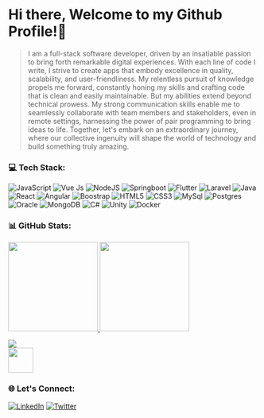 # Hi there, Welcome to my Github Profile!👋
> I am a full-stack software developer, driven by an insatiable passion to bring forth remarkable digital experiences. With each line of code I write, I strive to create apps that embody excellence in quality, scalability, and user-friendliness. My relentless pursuit of knowledge propels me forward, constantly honing my skills and crafting code that is clean and easily maintainable. But my abilities extend beyond technical prowess. My strong communication skills enable me to seamlessly collaborate with team members and stakeholders, even in remote settings, harnessing the power of pair programming to bring ideas to life. Together, let's embark on an extraordinary journey, where our collective ingenuity will shape the world of technology and build something truly amazing.


### 💻 Tech Stack:
![JavaScript](https://img.shields.io/badge/javascript-%23323330.svg?style=flat&logo=javascript&logoColor=%23F7DF1E) ![Vue Js](https://img.shields.io/badge/vue.js-6DA55F?style=flat&logo=vue.js&logoColor=white) ![NodeJS](https://img.shields.io/badge/node.js-6DA55F?style=flat&logo=node.js&logoColor=white) ![Springboot](https://img.shields.io/badge/springboot-6DA55F?style=flat&logo=springboot&logoColor=white) ![Flutter](https://img.shields.io/badge/flutter-%231572B6.svg?style=flat&logo=flutter&logoColor=white) ![Laravel](https://img.shields.io/badge/laravel-%23DD0031.svg?style=flat&logo=laravel&logoColor=white) ![Java](https://img.shields.io/badge/java-%231572B6.svg?style=flat&logo=java&logoColor=%2361DAFB) ![React](https://img.shields.io/badge/react-%2320232a.svg?style=flat&logo=react&logoColor=%2361DAFB) ![Angular](https://img.shields.io/badge/angular-%23DD0031.svg?style=flat&logo=angular&logoColor=white) ![Boostrap](https://img.shields.io/badge/boostrap-%231572B6.svg?style=flat&logo=bootstrap&logoColor=white) ![HTML5](https://img.shields.io/badge/html5-%23E34F26.svg?style=flat&logo=html5&logoColor=white) ![CSS3](https://img.shields.io/badge/css3-%231572B6.svg?style=flat&logo=css3&logoColor=white) ![MySql](https://img.shields.io/badge/mysql-%23316192.svg?style=flat&logo=mysql&logoColor=white) ![Postgres](https://img.shields.io/badge/postgres-%23316192.svg?style=flat&logo=postgresql&logoColor=white) ![Oracle](https://img.shields.io/badge/oracle-%23DD0031.svg?style=flat&logo=oracle&logoColor=white) ![MongoDB](https://img.shields.io/badge/MongoDB-%234ea94b.svg?style=flat&logo=mongodb&logoColor=white) ![C#](https://img.shields.io/badge/CSharp-%231572B6.svg?style=flat&logo=csharp&logoColor=white) ![Unity](https://img.shields.io/badge/unity-%2320232a.svg?style=flat&logo=unity&logoColor=white) ![Docker](https://img.shields.io/badge/docker-%2320232a.svg?style=flat&logo=docker&logoColor=%2361DAFB)

### 📊 GitHub Stats:
<a href="https://github.com/masumba">
  <img height="180em" src="https://github-readme-stats-eight-theta.vercel.app/api?username=masumba&show_icons=true&theme=chartreuse-dark&count_private=true&hide_border=true" />
  <img height="180em" src="https://github-readme-stats-eight-theta.vercel.app/api/top-langs/?username=masumba&layout=compact&langs_count=10&hide=html&theme=chartreuse-dark&hide_border=true" />
</a>

![](https://github-readme-streak-stats.herokuapp.com/?user=masumba&theme=merko&hide_border=true)<br/>
<img height="50em" src="https://komarev.com/ghpvc/?username=masumba&label=Profile%20views&color=0e75b6&style=flat"/>

### 🌐 Let's Connect:
[![LinkedIn](https://img.shields.io/badge/LinkedIn-%230077B5.svg?logo=linkedin&logoColor=white)](https://linkedin.com/in/masumba-kayombo-a43a46159) [![Twitter](https://img.shields.io/badge/Twitter-%231DA1F2.svg?logo=Twitter&logoColor=white)](https://twitter.com/masumba_k)
